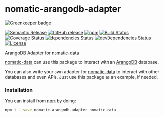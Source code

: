 # nomatic-arangodb-adapter

[![Greenkeeper badge](https://badges.greenkeeper.io/bdfoster/nomatic-arangodb-adapter.svg)](https://greenkeeper.io/)

[![Semantic Release](https://img.shields.io/badge/%20%20%F0%9F%93%A6%F0%9F%9A%80-semantic--release-e10079.svg)](https://github.com/semantic-release/semantic-release)
[![GitHub release](https://img.shields.io/github/release/bdfoster/nomatic-arangodb-adapter.svg)](https://github.com/bdfoster/nomatic-arangodb-adapter/releases)
[![npm](https://img.shields.io/npm/v/nomatic-arangodb-adapter.svg)](https://www.npmjs.com/package/nomatic-arangodb-adapter)
[![Build Status](https://travis-ci.org/bdfoster/nomatic-arangodb-adapter.svg?branch=greenkeeper%2Finitial)](https://travis-ci.org/bdfoster/nomatic-arangodb-adapter)
[![Coverage Status](https://coveralls.io/repos/github/bdfoster/nomatic-arangodb-adapter/badge.svg)](https://coveralls.io/github/bdfoster/nomatic-arangodb-adapter)
[![dependencies Status](https://david-dm.org/bdfoster/nomatic-arangodb-adapter/status.svg)](https://david-dm.org/bdfoster/nomatic-arangodb-adapter)
[![devDependencies Status](https://david-dm.org/bdfoster/nomatic-arangodb-adapter/dev-status.svg)](https://david-dm.org/bdfoster/nomatic-arangodb-adapter?type=dev)
[![License](https://img.shields.io/github/license/bdfoster/nomatic-arangodb-adapter.svg)](https://github.com/bdfoster/nomatic-arangodb-adapter/blob/master/LICENSE)

ArangoDB Adapter for [nomatic-data](https://github.com/bdfoster/nomatic-data)

[nomatic-data](https://npmjs.com/package/nomatic-data) can use this package to interact
with an [ArangoDB](https://arangodb.com) database.

You can also write your own adapter for [nomatic-data](https://github.com/bdfoster/nomatic-data)
to interact with other databases and even APIs. Just use this package as an example, if needed. 

### Installation
You can install from [npm](https://npmjs.com/package/nomatic-arangodb-adapter) by doing:
```bash
npm i --save nomatic-arangodb-adapter nomatic-data
```